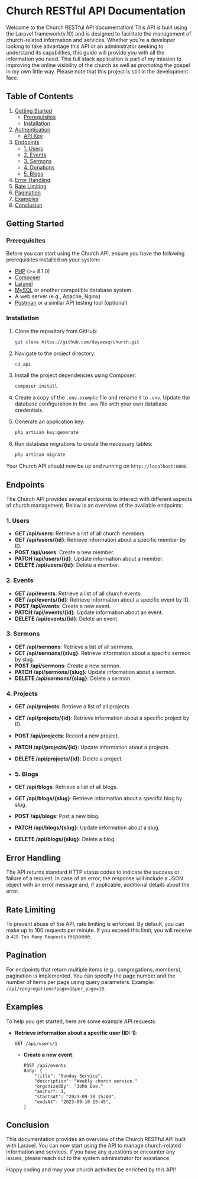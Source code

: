 # Church RESTful API Documentation

Welcome to the Church RESTful API documentation! This API is built using the Laravel framework(v.10) and is designed to facilitate the management of church-related information and services. Whether you're a developer looking to take advantage this API or an administrator seeking to understand its capabilities, this guide will provide you with all the information you need. This full stack application is part of my mission to improving the online visibility of the church as well as promoting the gospel in my own little way. Please note that this project is still in the development face. 

## Table of Contents

1. [Getting Started](#getting-started)
    - [Prerequisites](#prerequisites)
    - [Installation](#installation)
2. [Authentication](#authentication)
    - [API Key](#api-key)
3. [Endpoints](#endpoints)
    - [1. Users](#1-users)
    - [2. Events](#2-events)
    - [3. Sermons](#3-sermons)
    - [4. Donations](#4-donations)
    - [5. Blogs](#5-blogs)
4. [Error Handling](#error-handling)
5. [Rate Limiting](#rate-limiting)
6. [Pagination](#pagination)
7. [Examples](#examples)
8. [Conclusion](#conclusion)

## Getting Started

### Prerequisites

Before you can start using the Church API, ensure you have the following prerequisites installed on your system:

- [PHP](https://www.php.net/) (>= 8.1.0)
- [Composer](https://getcomposer.org/)
- [Laravel](https://laravel.com/docs/8.x/installation)
- [MySQL](https://dev.mysql.com/doc/mysql-installation-excerpt/5.7/en/) or another compatible database system
- A web server (e.g., Apache, Nginx)
- [Postman](https://www.postman.com/) or a similar API testing tool (optional)

### Installation

1. Clone the repository from GitHub:

   ```bash
   git clone https://github.com/dayoesq/church.git
   ```

2. Navigate to the project directory:

   ```bash
   cd api
   ```

3. Install the project dependencies using Composer:

   ```bash
   composer install
   ```

4. Create a copy of the `.env.example` file and rename it to `.env`. Update the database configuration in the `.env` file with your own database credentials.

5. Generate an application key:

   ```bash
   php artisan key:generate
   ```

6. Run database migrations to create the necessary tables:

   ```bash
   php artisan migrate
   ```

Your Church API should now be up and running on `http://localhost:8000`.

## Endpoints

The Church API provides several endpoints to interact with different aspects of church management. Below is an overview of the available endpoints:

### 1. Users

- **GET /api/users**: Retrieve a list of all church members.
- **GET /api/users/{id}**: Retrieve information about a specific member by ID.
- **POST /api/users**: Create a new member.
- **PATCH /api/users/{id}**: Update information about a member.
- **DELETE /api/users/{id}**: Delete a member.

### 2. Events

- **GET /api/events**: Retrieve a list of all church events.
- **GET /api/events/{id}**: Retrieve information about a specific event by ID.
- **POST /api/events**: Create a new event.
- **PATCH /api/events/{id}**: Update information about an event.
- **DELETE /api/events/{id}**: Delete an event.

### 3. Sermons

- **GET /api/sermons**: Retrieve a list of all sermons.
- **GET /api/sermons/{slug}**: Retrieve information about a specific sermon by slug.
- **POST /api/sermons**: Create a new sermon.
- **PATCH /api/sermons/{slug}**: Update information about a sermon.
- **DELETE /api/sermons/{slug}**: Delete a sermon.

### 4. Projects

- **GET /api/projects**: Retrieve a list of all projects.
- **GET /api/projects/{id}**: Retrieve information about a specific project by ID.
- **POST /api/projects**: Record a new project.
- **PATCH /api/projects/{id}**: Update information about a projects.
- **DELETE /api/projects/{id}**: Delete a project.

- ### 5. Blogs

- **GET /api/blogs**: Retrieve a list of all blogs.
- **GET /api/blogs/{slug}**: Retrieve information about a specific blog by slug.
- **POST /api/blogs**: Post a new blog.
- **PATCH /api/blogs/{slug}**: Update information about a slug.
- **DELETE /api/blogs/{slug}**: Delete a blog.

## Error Handling

The API returns standard HTTP status codes to indicate the success or failure of a request. In case of an error, the response will include a JSON object with an error message and, if applicable, additional details about the error.

## Rate Limiting

To prevent abuse of the API, rate limiting is enforced. By default, you can make up to 100 requests per minute. If you exceed this limit, you will receive a `429 Too Many Requests` response.

## Pagination

For endpoints that return multiple items (e.g., congregations, members), pagination is implemented. You can specify the page number and the number of items per page using query parameters. Example: `/api/congregations?page=1&per_page=10`.

## Examples

To help you get started, here are some example API requests:

- **Retrieve information about a specific user (ID: 1)**:

  ```
  GET /api/users/1
  ```

  - **Create a new event**:

    ```
    POST /api/events
    Body: {
        "title": "Sunday Service",
        "description": "Weekly church service."
        "organizedBy": "John Doe."
        "anchor": 1,
        "startsAt": "2023-09-10 15:00",
        "endsAt": "2023-09-10 15:45",
    }
    ```

## Conclusion

This documentation provides an overview of the Church RESTful API built with Laravel. You can now start using the API to manage church-related information and services. If you have any questions or encounter any issues, please reach out to the system administrator for assistance.

Happy coding and may your church activities be enriched by this API!
